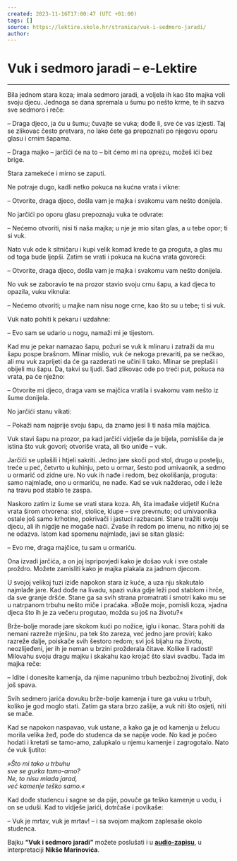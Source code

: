 ```yaml
---
created: 2023-11-16T17:00:47 (UTC +01:00)
tags: []
source: https://lektire.skole.hr/stranica/vuk-i-sedmoro-jaradi/
author: 
---
```


# Vuk i sedmoro jaradi – e-Lektire

---
Bila jednom stara koza; imala sedmoro jaradi, a voljela ih kao što majka voli svoju djecu. Jednoga se dana spremala u šumu po nešto krme, te ih sazva sve sedmoro i reče:

– Draga djeco, ja ću u šumu; čuvajte se vuka; dođe li, sve će vas izjesti. Taj se zlikovac često pretvara, no lako ćete ga prepoznati po njegovu oporu glasu i crnim šapama.

– Draga majko – jarčići će na to – bit ćemo mi na oprezu, možeš ići bez brige.

Stara zamekeće i mirno se zaputi.

Ne potraje dugo, kadli netko pokuca na kućna vrata i vikne:

– Otvorite, draga djeco, došla vam je majka i svakomu vam nešto donijela.

No jarčići po oporu glasu prepoznaju vuka te odvrate:

– Nećemo otvoriti, nisi ti naša majka; u nje je mio sitan glas, a u tebe opor; ti si vuk.

Nato vuk ode k sitničaru i kupi velik komad krede te ga proguta, a glas mu od toga bude ljepši. Zatim se vrati i pokuca na kućna vrata govoreći:

– Otvorite, draga djeco, došla vam je majka i svakomu vam nešto donijela.

No vuk se zaboravio te na prozor stavio svoju crnu šapu, a kad djeca to opazila, vuku viknula:

– Nećemo otvoriti; u majke nam nisu noge crne, kao što su u tebe; ti si vuk.

Vuk nato pohiti k pekaru i uzdahne:

– Evo sam se udario u nogu, namaži mi je tijestom.

Kad mu je pekar namazao šapu, požuri se vuk k mlinaru i zatraži da mu šapu pospe brašnom. Mlinar mislio, vuk će nekoga prevariti, pa se nećkao, ali mu vuk zaprijeti da će ga razderati ne učini li tako. Mlinar se preplaši i obijeli mu šapu. Da, takvi su ljudi. Sad zlikovac ode po treći put, pokuca na vrata, pa će nježno:

– Otvorite mi djeco, draga vam se majčica vratila i svakomu vam nešto iz šume donijela.

No jarčići stanu vikati:

– Pokaži nam najprije svoju šapu, da znamo jesi li ti naša mila majčica.

Vuk stavi šapu na prozor, pa kad jarčići vidješe da je bijela, pomisliše da je istina što vuk govori; otvoriše vrata, ali tko uniđe – vuk.

Jarčići se uplašili i htjeli sakriti. Jedno jare skoči pod stol, drugo u postelju, treće u peć, četvrto u kuhinju, peto u ormar, šesto pod umivaonik, a sedmo u ormarić od zidne ure. No vuk ih nađe i redom, bez okolišanja, proguta: samo najmlađe, ono u ormariću, ne nađe. Kad se vuk nažderao, ode i leže na travu pod stablo te zaspa.

Naskoro zatim iz šume se vrati stara koza. Ah, šta imađaše vidjeti! Kućna vrata širom otvorena: stol, stolice, klupe – sve prevrnuto; od umivaonika ostale još samo krhotine, pokrivači i jastuci razbacani. Stane tražiti svoju djecu, ali ih nigdje ne mogaše naći. Zvaše ih redom po imenu, no nitko joj se ne odazva. Istom kad spomenu najmlađe, javi se sitan glasić:

– Evo me, draga majčice, tu sam u ormariću.

Ona izvadi jarčića, a on joj ispripovjedi kako je došao vuk i sve ostale proždro. Možete zamisliti kako je majka plakala za jadnom djecom.

U svojoj velikoj tuzi iziđe napokon stara iz kuće, a uza nju skakutalo najmlađe jare. Kad dođe na livadu, spazi vuka gdje leži pod stablom i hrče, da sve granje dršće. Stane ga sa svih strana promatrati i smotri kako mu se u natrpanom trbuhu nešto miče i praćaka. »Bože moj«, pomisli koza, »jadna djeca što ih je za večeru progutao, možda su još na životu?«

Brže-bolje morade jare skokom kući po nožice, iglu i konac. Stara pohiti da nemani razreže mješinu, pa tek što zareza, već jedno jare proviri; kako razreže dalje, poiskače svih šestoro redom; svi još bijahu na životu, neozlijeđeni, jer ih je neman u brzini prožderala čitave. Kolike li radosti! Milovahu svoju dragu majku i skakahu kao krojač što slavi svadbu. Tada im majka reče:

– Idite i donesite kamenja, da njime napunimo trbuh bezbožnoj životinji, dok još spava.

Svih sedmero jarića dovuku brže-bolje kamenja i ture ga vuku u trbuh, koliko je god moglo stati. Zatim ga stara brzo zašije, a vuk niti što osjeti, niti se mače.

Kad se napokon naspavao, vuk ustane, a kako ga je od kamenja u želucu morila velika žeđ, pođe do studenca da se napije vode. No kad je počeo hodati i kretati se tamo-amo, zalupkalo u njemu kamenje i zagrogotalo. Nato će vuk ljutito:

_»Što mi tako u trbuhu  
sve se gurka tamo-amo?  
Ne, to nisu mlada jarad,  
već kamenje teško samo.«_

Kad dođe studencu i sagne se da pije, povuče ga teško kamenje u vodu, i on se uduši. Kad to vidješe jarići, dotrčaše i povikaše:

– Vuk je mrtav, vuk je mrtav! – i sa svojom majkom zaplesaše okolo studenca.

Bajku **“Vuk i sedmoro jaradi”** možete poslušati i u [**audio-zapisu**](https://lektire.skole.hr/node/12321 "Vuk i sedmoro jaradi"), u interpretaciji **Nikše Marinovića**.

